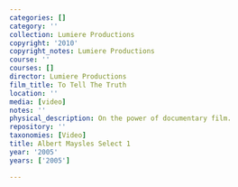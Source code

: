 ```yaml
---
categories: []
category: ''
collection: Lumiere Productions
copyright: '2010'
copyright_notes: Lumiere Productions
course: ''
courses: []
director: Lumiere Productions
film_title: To Tell The Truth
location: ''
media: [video]
notes: ''
physical_description: On the power of documentary film.
repository: ''
taxonomies: [Video]
title: Albert Maysles Select 1
year: '2005'
years: ['2005']

---
```

